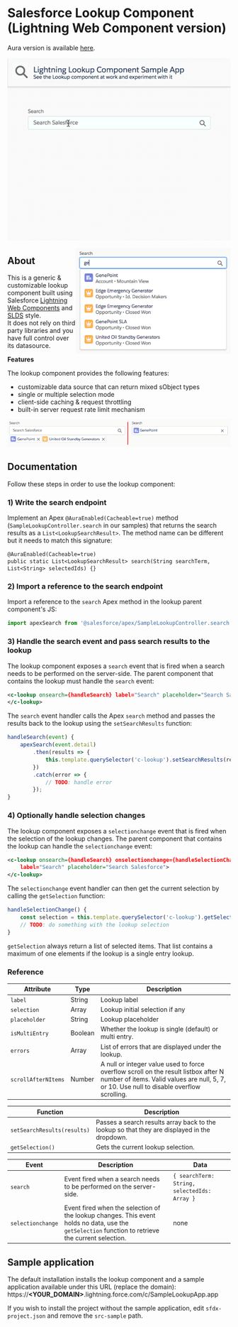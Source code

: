 # Salesforce Lookup Component (Lightning Web Component version)
Aura version is available [here](https://github.com/pozil/sfdc-ui-lookup).

<p align="center">
    <img src="screenshots/lookup-animation.gif" alt="Lookup animation"/>
</p>

<img src="screenshots/dropdown-open.png" alt="Lookup with dropdown open" width="350" align="right"/>

## About
This is a generic &amp; customizable lookup component built using Salesforce [Lightning Web Components](https://developer.salesforce.com/docs/component-library/documentation/lwc) and [SLDS](https://www.lightningdesignsystem.com/) style.<br/>
It does not rely on third party libraries and you have full control over its datasource.

<b>Features</b>

The lookup component provides the following features:
- customizable data source that can return mixed sObject types
- single or multiple selection mode
- client-side caching & request throttling
- built-in server request rate limit mechanism

<p align="center">
    <img src="screenshots/selection-types.png" alt="Multiple or single entry lookup"/>
</p>

## Documentation
Follow these steps in order to use the lookup component:

### 1) Write the search endpoint

Implement an Apex `@AuraEnabled(Cacheable=true)` method (`SampleLookupController.search` in our samples) that returns the search results as a `List<LookupSearchResult>`.
The method name can be different but it needs to match this signature:

```apex
@AuraEnabled(Cacheable=true)
public static List<LookupSearchResult> search(String searchTerm, List<String> selectedIds) {}
```

### 2) Import a reference to the search endpoint

Import a reference to the `search` Apex method in the lookup parent component's JS:

```js
import apexSearch from '@salesforce/apex/SampleLookupController.search';
```

### 3) Handle the search event and pass search results to the lookup

The lookup component exposes a `search` event that is fired when a search needs to be performed on the server-side.
The parent component that contains the lookup must handle the `search` event:
```xml
<c-lookup onsearch={handleSearch} label="Search" placeholder="Search Salesforce">
</c-lookup>
```

The `search` event handler calls the Apex `search` method and passes the results back to the lookup using the `setSearchResults` function:
```js
handleSearch(event) {
    apexSearch(event.detail)
        .then(results => {
            this.template.querySelector('c-lookup').setSearchResults(results);
        })
        .catch(error => {
            // TODO: handle error
        });
}
```


### 4) Optionally handle selection changes

The lookup component exposes a `selectionchange` event that is fired when the selection of the lookup changes.
The parent component that contains the lookup can handle the `selectionchange` event:
```xml
<c-lookup onsearch={handleSearch} onselectionchange={handleSelectionChange}
    label="Search" placeholder="Search Salesforce">
</c-lookup>
```

The `selectionchange` event handler can then get the current selection by calling the `getSelection` function:
```js
handleSelectionChange() {
    const selection = this.template.querySelector('c-lookup').getSelection();
    // TODO: do something with the lookup selection
}
```

`getSelection` always return a list of selected items.
That list contains a maximum of one elements if the lookup is a single entry lookup.

### Reference
| Attribute | Type | Description |
| --- | --- | --- |
| `label` | String | Lookup label |
| `selection` | Array | Lookup initial selection if any |
| `placeholder` | String | Lookup placeholder |
| `isMultiEntry` | Boolean | Whether the lookup is single (default) or multi entry. |
| `errors` | Array | List of errors that are displayed under the lookup. |
| `scrollAfterNItems` | Number | A null or integer value used to force overflow scroll on the result listbox after N number of items. Valid values are null, 5, 7, or 10. Use null to disable overflow scrolling. |

| Function | Description |
| --- | --- |
| `setSearchResults(results)` | Passes a search results array back to the lookup so that they are displayed in the dropdown. |
| `getSelection()` | Gets the current lookup selection. |

| Event  | Description | Data |
| --- | --- | --- |
| `search` | Event fired when a search needs to be performed on the server-side. | `{ searchTerm: String, selectedIds: Array }` |
| `selectionchange` | Event fired when the selection of the lookup changes. This event holds no data, use the `getSelection` function to retrieve the current selection. | none |


## Sample application
The default installation installs the lookup component and a sample application available under this URL (replace the domain):<br/>
https://<b>&lt;YOUR_DOMAIN&gt;</b>.lightning.force.com/c/SampleLookupApp.app

If you wish to install the project without the sample application, edit `sfdx-project.json` and remove the `src-sample` path.
